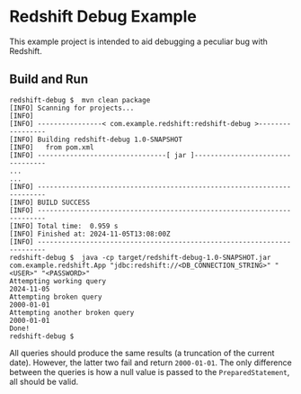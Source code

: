 # Redshift Debug Example

This example project is intended to aid debugging a peculiar bug with Redshift.

## Build and Run
```
redshift-debug $  mvn clean package
[INFO] Scanning for projects...
[INFO] 
[INFO] ----------------< com.example.redshift:redshift-debug >-----------------
[INFO] Building redshift-debug 1.0-SNAPSHOT
[INFO]   from pom.xml
[INFO] --------------------------------[ jar ]---------------------------------
...
...
[INFO] ------------------------------------------------------------------------
[INFO] BUILD SUCCESS
[INFO] ------------------------------------------------------------------------
[INFO] Total time:  0.959 s
[INFO] Finished at: 2024-11-05T13:08:00Z
[INFO] ------------------------------------------------------------------------
redshift-debug $  java -cp target/redshift-debug-1.0-SNAPSHOT.jar com.example.redshift.App "jdbc:redshift://<DB_CONNECTION_STRING>" "<USER>" "<PASSWORD>"
Attempting working query
2024-11-05
Attempting broken query
2000-01-01
Attempting another broken query
2000-01-01
Done!
redshift-debug $ 
```

All queries should produce the same results (a truncation of the current date). However, the latter two fail
and return `2000-01-01`.
The only difference between the queries is how a null value is passed to the `PreparedStatement`, all should be valid.
